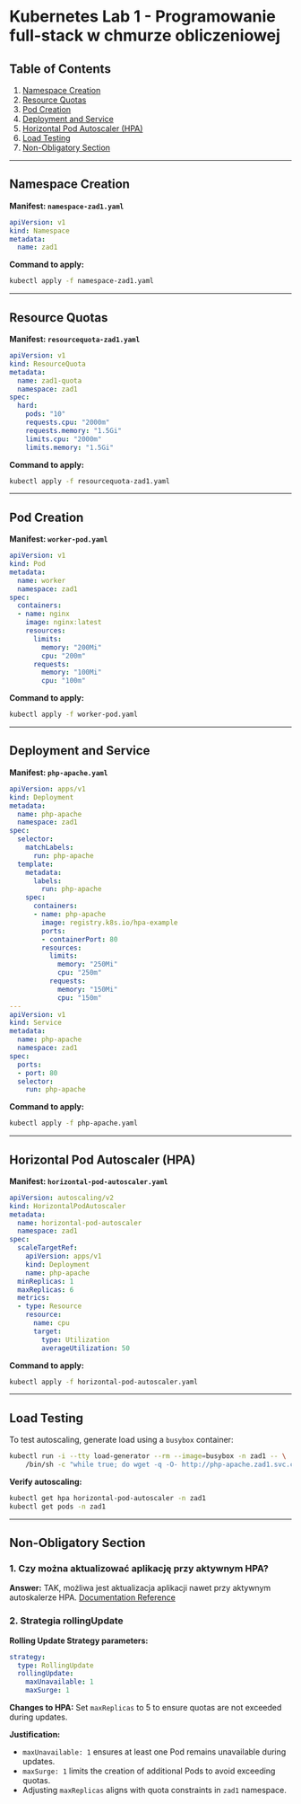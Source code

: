 # Kubernetes Lab 1 - Programowanie full-stack w chmurze obliczeniowej

## Table of Contents
1. [Namespace Creation](#namespace-creation)
2. [Resource Quotas](#resource-quotas)
3. [Pod Creation](#pod-creation)
4. [Deployment and Service](#deployment-and-service)
5. [Horizontal Pod Autoscaler (HPA)](#horizontal-pod-autoscaler-hpa)
6. [Load Testing](#load-testing)
7. [Non-Obligatory Section](#non-obligatory-section)

---

## Namespace Creation

**Manifest: `namespace-zad1.yaml`**
```yaml
apiVersion: v1
kind: Namespace
metadata:
  name: zad1
```
**Command to apply:**
```bash
kubectl apply -f namespace-zad1.yaml
```

---

## Resource Quotas

**Manifest: `resourcequota-zad1.yaml`**
```yaml
apiVersion: v1
kind: ResourceQuota
metadata:
  name: zad1-quota
  namespace: zad1
spec:
  hard:
    pods: "10"
    requests.cpu: "2000m"
    requests.memory: "1.5Gi"
    limits.cpu: "2000m"
    limits.memory: "1.5Gi"
```
**Command to apply:**
```bash
kubectl apply -f resourcequota-zad1.yaml
```

---

## Pod Creation

**Manifest: `worker-pod.yaml`**
```yaml
apiVersion: v1
kind: Pod
metadata:
  name: worker
  namespace: zad1
spec:
  containers:
  - name: nginx
    image: nginx:latest
    resources:
      limits:
        memory: "200Mi"
        cpu: "200m"
      requests:
        memory: "100Mi"
        cpu: "100m"
```
**Command to apply:**
```bash
kubectl apply -f worker-pod.yaml
```

---

## Deployment and Service

**Manifest: `php-apache.yaml`**
```yaml
apiVersion: apps/v1
kind: Deployment
metadata:
  name: php-apache
  namespace: zad1
spec:
  selector:
    matchLabels:
      run: php-apache
  template:
    metadata:
      labels:
        run: php-apache
    spec:
      containers:
      - name: php-apache
        image: registry.k8s.io/hpa-example
        ports:
        - containerPort: 80
        resources:
          limits:
            memory: "250Mi"
            cpu: "250m"
          requests:
            memory: "150Mi"
            cpu: "150m"
---
apiVersion: v1
kind: Service
metadata:
  name: php-apache
  namespace: zad1
spec:
  ports:
  - port: 80
  selector:
    run: php-apache
```
**Command to apply:**
```bash
kubectl apply -f php-apache.yaml
```

---

## Horizontal Pod Autoscaler (HPA)

**Manifest: `horizontal-pod-autoscaler.yaml`**
```yaml
apiVersion: autoscaling/v2
kind: HorizontalPodAutoscaler
metadata:
  name: horizontal-pod-autoscaler
  namespace: zad1
spec:
  scaleTargetRef:
    apiVersion: apps/v1
    kind: Deployment
    name: php-apache
  minReplicas: 1
  maxReplicas: 6
  metrics:
  - type: Resource
    resource:
      name: cpu
      target:
        type: Utilization
        averageUtilization: 50
```
**Command to apply:**
```bash
kubectl apply -f horizontal-pod-autoscaler.yaml
```

---

## Load Testing

To test autoscaling, generate load using a `busybox` container:
```bash
kubectl run -i --tty load-generator --rm --image=busybox -n zad1 -- \
    /bin/sh -c "while true; do wget -q -O- http://php-apache.zad1.svc.cluster.local; done"
```
**Verify autoscaling:**
```bash
kubectl get hpa horizontal-pod-autoscaler -n zad1
kubectl get pods -n zad1
```



---

## Non-Obligatory Section

### 1. Czy można aktualizować aplikację przy aktywnym HPA?
**Answer:** TAK, możliwa jest aktualizacja aplikacji nawet przy aktywnym autoskalerze HPA.
[Documentation Reference](https://kubernetes.io/docs/tasks/run-application/horizontal-pod-autoscale/)

### 2. Strategia rollingUpdate
**Rolling Update Strategy parameters:**
```yaml
strategy:
  type: RollingUpdate
  rollingUpdate:
    maxUnavailable: 1
    maxSurge: 1
```
**Changes to HPA:**
Set `maxReplicas` to 5 to ensure quotas are not exceeded during updates.

**Justification:**
- `maxUnavailable: 1` ensures at least one Pod remains unavailable during updates.
- `maxSurge: 1` limits the creation of additional Pods to avoid exceeding quotas.
- Adjusting `maxReplicas` aligns with quota constraints in `zad1` namespace.

